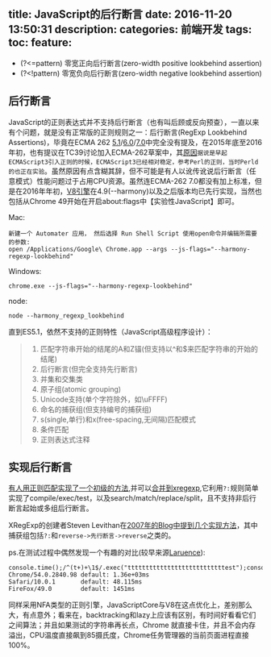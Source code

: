 title: JavaScript的后行断言
date: 2016-11-20 13:50:31
description: 
categories: 前端开发
tags:
toc: 
feature: 
---

* (?<=pattern)	零宽正向后行断言(zero-width positive lookbehind assertion)
* (?<!pattern)	零宽负向后行断言(zero-width negative lookbehind assertion)

## 后行断言
JavaScript的正则表达式并不支持后行断言（也有叫后顾或反向预查），一直以来有个问题，就是没有正常版的正则规则之一：后行断言(RegExp Lookbehind Assertions)，毕竟在ECMA 262 [5.1](http://www.ecma-international.org/ecma-262/5.1/#sec-15.10.2.8)/[6.0](http://www.ecma-international.org/ecma-262/6.0/#sec-runtime-semantics-canonicalize-ch)/[7.0](http://www.ecma-international.org/ecma-262/7.0/index.html#sec-runtime-semantics-canonicalize-ch)中完全没有提及，在2015年底至2016年初，也有提议在TC39讨论加入ECMA-262草案中，其[原因](http://stackoverflow.com/questions/12273112/will-js-regex-ever-get-lookbehind)`据说是早起ECMAScript3引入正则的时候，ECMAScript3已经相对稳定，参考Perl的正则，当时Perld的也正在实验`。虽然原因有点含糊其辞，但不可能是有人以讹传讹说后行断言（任意模式）性能问题过于占用CPU资源。虽然连ECMA-262 7.0都没有加上标准，但是在2016年年初，[V8引擎](http://v8project.blogspot.com/2016/02/regexp-lookbehind-assertions.html)在4.9(--harmony)以及之后版本均已先行实现，当然也包括从Chrome 49开始在开启about:flags中【实验性JavaScript】即可。

Mac:
```
新建一个 Automater 应用， 然后选择 Run Shell Script 使用open命令并编辑所需要的参数:
open /Applications/Google\ Chrome.app --args --js-flags="--harmony-regexp-lookbehind"
```
Windows:
```
chrome.exe --js-flags="--harmony-regexp-lookbehind"
```
node:
```
node --harmony_regexp_lookbehind
```
直到ES5.1，依然不支持的正则特性（JavaScript高级程序设计）：
 
> 1. 匹配字符串开始的结尾的A和Z锚(但支持以^和$来匹配字符串的开始的结尾)
> 2. 后行断言(但完全支持先行断言)
> 3. 并集和交集类
> 4. 原子组(atomic grouping)
> 5. Unicode支持(单个字符除外，如\uFFFF)
> 6. 命名的捕获组(但支持编号的捕获组)
> 7. s(single,单行)和x(free-spacing,无间隔)匹配模式
> 8. 条件匹配
> 9. 正则表达式注释

## 实现后行断言
[有人用正则匹配实现了一个初级的方法](https://gist.github.com/slevithan/2387872),并可以[合并到xregexp](https://github.com/beaugunderson/xregexp-lookbehind),它利用`?:`规则简单实现了compile/exec/test，以及search/match/replace/split，且不支持非后行断言起始或多组后行断言。

XRegExp的创建者Steven Levithan在[2007年的Blog中提到几个实现方法](http://blog.stevenlevithan.com/archives/mimic-lookbehind-javascript/)，其中捕获组包括`?:`和`reverse->先行断言->reverse`之类的。

ps.在测试过程中偶然发现一个有趣的对比(较早来源[Laruence](http://www.laruence.com/2009/09/27/1123.html)):
```
console.time();/^(t+)+\1$/.exec("tttttttttttttttttttttttttttest");console.timeEnd();
Chrome/54.0.2840.98 default: 1.36e+03ms
Safari/10.0.1       default: 48.115ms
FireFox/49.0        default: 1451ms
```
同样采用NFA类型的正则引擎，JavaScriptCore与V8在这点优化上，差别那么大，有点意外；看来在，backtracking和lazy上应该有区别，有时间好看看它们之间算法；并且如果测试的字符串再长点，Chrome 就直接卡住，并且不会内存溢出，CPU温度直接飙到85摄氏度，Chrome任务管理器的当前页面进程直接100%。